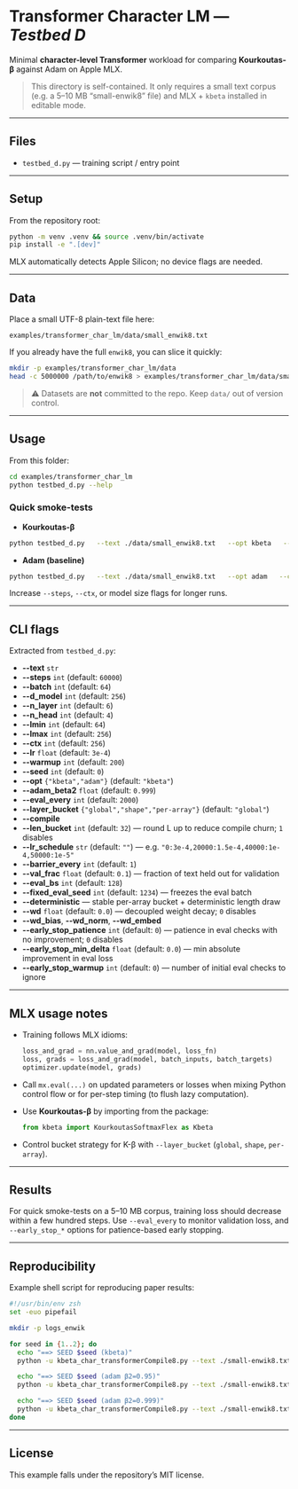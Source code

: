 # Transformer Character LM — *Testbed D*

Minimal **character-level Transformer** workload for comparing **Kourkoutas-β** against Adam on Apple MLX.

> This directory is self-contained. It only requires a small text corpus (e.g. a 5–10 MB “small-enwik8” file) and MLX + `kbeta` installed in editable mode.

---

## Files

- `testbed_d.py` — training script / entry point

---

## Setup

From the repository root:

```bash
python -m venv .venv && source .venv/bin/activate
pip install -e ".[dev]"
```

MLX automatically detects Apple Silicon; no device flags are needed.

---

## Data

Place a small UTF-8 plain-text file here:

```
examples/transformer_char_lm/data/small_enwik8.txt
```

If you already have the full `enwik8`, you can slice it quickly:

```bash
mkdir -p examples/transformer_char_lm/data
head -c 5000000 /path/to/enwik8 > examples/transformer_char_lm/data/small_enwik8.txt
```

> ⚠️ Datasets are **not** committed to the repo. Keep `data/` out of version control.

---

## Usage

From this folder:

```bash
cd examples/transformer_char_lm
python testbed_d.py --help
```

### Quick smoke-tests

- **Kourkoutas-β**

```bash
python testbed_d.py   --text ./data/small_enwik8.txt   --opt kbeta   --ctx 256   --steps 3000   --lr 3e-4
```

- **Adam (baseline)**

```bash
python testbed_d.py   --text ./data/small_enwik8.txt   --opt adam   --ctx 256   --steps 3000   --lr 3e-4
```

Increase `--steps`, `--ctx`, or model size flags for longer runs.

---

## CLI flags

Extracted from `testbed_d.py`:

- **--text** `str`
- **--steps** `int` (default: `60000`)
- **--batch** `int` (default: `64`)
- **--d_model** `int` (default: `256`)
- **--n_layer** `int` (default: `6`)
- **--n_head** `int` (default: `4`)
- **--lmin** `int` (default: `64`)
- **--lmax** `int` (default: `256`)
- **--ctx** `int` (default: `256`)
- **--lr** `float` (default: `3e-4`)
- **--warmup** `int` (default: `200`)
- **--seed** `int` (default: `0`)
- **--opt** `{"kbeta","adam"}` (default: `"kbeta"`)
- **--adam_beta2** `float` (default: `0.999`)
- **--eval_every** `int` (default: `2000`)
- **--layer_bucket** `{"global","shape","per-array"}` (default: `"global"`)
- **--compile**
- **--len_bucket** `int` (default: `32`) — round L up to reduce compile churn; `1` disables
- **--lr_schedule** `str` (default: `""`) — e.g. `"0:3e-4,20000:1.5e-4,40000:1e-4,50000:1e-5"`
- **--barrier_every** `int` (default: `1`)
- **--val_frac** `float` (default: `0.1`) — fraction of text held out for validation
- **--eval_bs** `int` (default: `128`)
- **--fixed_eval_seed** `int` (default: `1234`) — freezes the eval batch
- **--deterministic** — stable per-array bucket + deterministic length draw
- **--wd** `float` (default: `0.0`) — decoupled weight decay; `0` disables
- **--wd_bias**, **--wd_norm**, **--wd_embed**
- **--early_stop_patience** `int` (default: `0`) — patience in eval checks with no improvement; `0` disables
- **--early_stop_min_delta** `float` (default: `0.0`) — min absolute improvement in eval loss
- **--early_stop_warmup** `int` (default: `0`) — number of initial eval checks to ignore

---

## MLX usage notes

- Training follows MLX idioms:

  ```python
  loss_and_grad = nn.value_and_grad(model, loss_fn)
  loss, grads = loss_and_grad(model, batch_inputs, batch_targets)
  optimizer.update(model, grads)
  ```

- Call `mx.eval(...)` on updated parameters or losses when mixing Python control flow or for per-step timing (to flush lazy computation).

- Use **Kourkoutas-β** by importing from the package:

  ```python
  from kbeta import KourkoutasSoftmaxFlex as Kbeta
  ```

- Control bucket strategy for K-β with `--layer_bucket` (`global`, `shape`, `per-array`).

---

## Results

For quick smoke-tests on a 5–10 MB corpus, training loss should decrease within a few hundred steps.
Use `--eval_every` to monitor validation loss, and `--early_stop_*` options for patience-based early stopping.

---

## Reproducibility

Example shell script for reproducing paper results:

```zsh
#!/usr/bin/env zsh
set -euo pipefail

mkdir -p logs_enwik

for seed in {1..2}; do
  echo "==> SEED $seed (kbeta)"
  python -u kbeta_char_transformerCompile8.py --text ./small-enwik8.txt     --steps 50001 --batch 4 --d_model 512 --n_layer 6 --n_head 8     --ctx 512 --lmin 16 --lmax 512 --warmup 250 --opt kbeta --adam_beta2 0.95     --layer_bucket per-array --barrier_every 100 --eval_every 500     --lr 1e-3     --seed "$seed" --fixed_eval_seed 1234 --deterministic --compile     --wd 0.0 --lr_schedule "1:1e-3,30000:5e-4,40000:1e-4,60000:1e-5"     2>&1 | tee "logs_enwik/kbeta_seed${seed}.log"

  echo "==> SEED $seed (adam β2=0.95)"
  python -u kbeta_char_transformerCompile8.py --text ./small-enwik8.txt     --steps 50001 --batch 4 --d_model 512 --n_layer 6 --n_head 8     --ctx 512 --lmin 16 --lmax 512 --warmup 250 --opt adam --adam_beta2 0.95     --layer_bucket per-array --barrier_every 100 --eval_every 500     --lr 1e-3     --seed "$seed" --fixed_eval_seed 1234 --deterministic --compile     --wd 0.0 --lr_schedule "1:1e-3,30000:5e-4,40000:1e-4,60000:1e-5"     2>&1 | tee "logs_enwik/adam95_seed${seed}.log"

  echo "==> SEED $seed (adam β2=0.999)"
  python -u kbeta_char_transformerCompile8.py --text ./small-enwik8.txt     --steps 50001 --batch 4 --d_model 512 --n_layer 6 --n_head 8     --ctx 512 --lmin 16 --lmax 512 --warmup 250 --opt adam --adam_beta2 0.999     --layer_bucket per-array --barrier_every 100 --eval_every 500     --lr 1e-3     --seed "$seed" --fixed_eval_seed 1234 --deterministic --compile     --wd 0.0 --lr_schedule "1:1e-3,30000:5e-4,40000:1e-4,60000:1e-5"     2>&1 | tee "logs_enwik/adam999_seed${seed}.log"
done
```

---

## License

This example falls under the repository’s MIT license.
